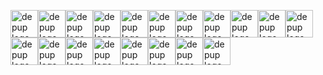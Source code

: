 <a href="#"><img align="center" src="/depup.png" alt="depup logo" width="44" loading="lazy"></a><a href="#"><img align="center" src="/depup.png" alt="depup logo" width="44" loading="lazy"></a><a href="#"><img align="center" src="/depup.png" alt="depup logo" width="44" loading="lazy"></a><a href="#"><img align="center" src="/depup.png" alt="depup logo" width="44" loading="lazy"></a><a href="#"><img align="center" src="/depup.png" alt="depup logo" width="44" loading="lazy"></a><a href="#"><img align="center" src="/depup.png" alt="depup logo" width="44" loading="lazy"></a><a href="#"><img align="center" src="/depup.png" alt="depup logo" width="44" loading="lazy"></a><a href="#"><img align="center" src="/depup.png" alt="depup logo" width="44" loading="lazy"></a><a href="#"><img align="center" src="/depup.png" alt="depup logo" width="44" loading="lazy"></a><a href="#"><img align="center" src="/depup.png" alt="depup logo" width="44" loading="lazy"></a><a href="#"><img align="center" src="/depup.png" alt="depup logo" width="44" loading="lazy"></a><a href="#"><img align="center" src="/depup.png" alt="depup logo" width="44" loading="lazy"></a><a href="#"><img align="center" src="/depup.png" alt="depup logo" width="44" loading="lazy"></a><a href="#"><img align="center" src="/depup.png" alt="depup logo" width="44" loading="lazy"></a><a href="#"><img align="center" src="/depup.png" alt="depup logo" width="44" loading="lazy"></a><a href="#"><img align="center" src="/depup.png" alt="depup logo" width="44" loading="lazy"></a><a href="#"><img align="center" src="/depup.png" alt="depup logo" width="44" loading="lazy"></a><a href="#"><img align="center" src="/depup.png" alt="depup logo" width="44" loading="lazy"></a><a href="#"><img align="center" src="/depup.png" alt="depup logo" width="44" loading="lazy"></a>
